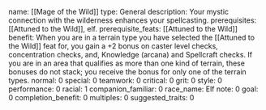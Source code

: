 name: [[Mage of the Wild]]
type: General
description: Your mystic connection with the wilderness enhances your spellcasting.
prerequisites: [[Attuned to the Wild]], elf.
prerequisite_feats: [[Attuned to the Wild]]
benefit: When you are in a terrain type you have selected the [[Attuned to the Wild]] feat for, you gain a +2 bonus on caster level checks, concentration checks, and, Knowledge (arcana) and Spellcraft checks. If you are in an area that qualifies as more than one kind of terrain, these bonuses do not stack; you receive the bonus for only one of the terrain types.
normal: 0
special: 0
teamwork: 0
critical: 0
grit: 0
style: 0
performance: 0
racial: 1
companion_familiar: 0
race_name: Elf
note: 0
goal: 0
completion_benefit: 0
multiples: 0
suggested_traits: 0

